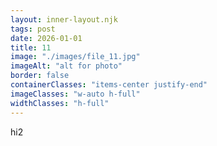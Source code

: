 ```yaml
---
layout: inner-layout.njk
tags: post
date: 2026-01-01
title: 11
image: "./images/file_11.jpg"
imageAlt: "alt for photo"
border: false
containerClasses: "items-center justify-end"
imageClasses: "w-auto h-full"
widthClasses: "h-full"
---
```


hi2
